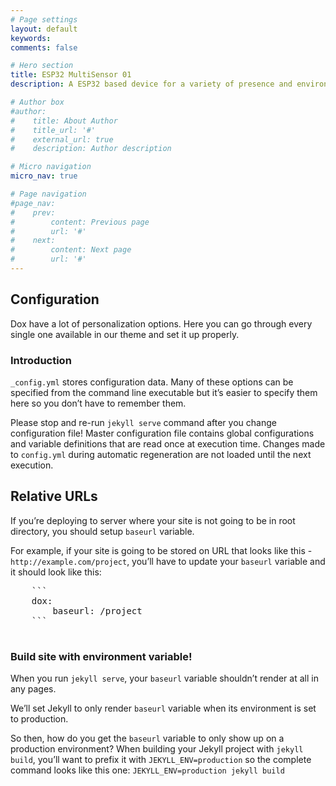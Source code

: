 ```yaml
---
# Page settings
layout: default
keywords:
comments: false

# Hero section
title: ESP32 MultiSensor 01
description: A ESP32 based device for a variety of presence and environmental sensors. 

# Author box
#author:
#    title: About Author
#    title_url: '#'
#    external_url: true
#    description: Author description

# Micro navigation
micro_nav: true

# Page navigation
#page_nav:
#    prev:
#        content: Previous page
#        url: '#'
#    next:
#        content: Next page
#        url: '#'
---
```


<body>
    <h2>Configuration</h2>
    <p>Dox have a lot of personalization options. Here you can go through every single one available in our theme and set it up properly.</p>
    <h3>Introduction</h3>
    <p><code>_config.yml</code> stores configuration data. Many of these options can be specified from the command line executable but it’s easier to specify them here so you don’t have to remember them.</p>
    <p>Please stop and re-run <code>jekyll serve</code> command after you change configuration file! Master configuration file contains global configurations and variable definitions that are read once at execution time. Changes made to <code>config.yml</code> during automatic regeneration are not loaded until the next execution.</p>
    <h2>Relative URLs</h2>
    <p>If you’re deploying to server where your site is not going to be in root directory, you should setup <code>baseurl</code> variable.</p>
    <p>For example, if your site is going to be stored on URL that looks like this - <code>http://example.com/project</code>, you’ll have to update your <code>baseurl</code> variable and it should look like this:</p>
    <pre>
    ```
    dox:
        baseurl: /project
    ```
    </pre>
    <h3>Build site with environment variable!</h3>
    <p>When you run <code>jekyll serve</code>, your <code>baseurl</code> variable shouldn’t render at all in any pages.</p>
    <p>We’ll set Jekyll to only render <code>baseurl</code> variable when its environment is set to production.</p>
    <p>So then, how do you get the <code>baseurl</code> variable to only show up on a production environment? When building your Jekyll project with <code>jekyll build</code>, you’ll want to prefix it with <code>JEKYLL_ENV=production</code> so the complete command looks like this one: <code>JEKYLL_ENV=production jekyll build</code></p>

</body>
